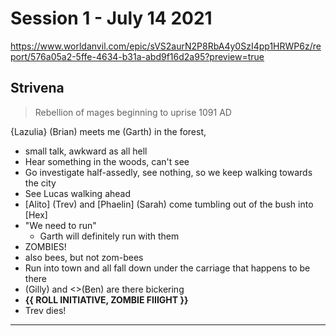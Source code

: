 # Session 1 - July 14 2021
https://www.worldanvil.com/epic/sVS2aurN2P8RbA4y0SzI4pp1HRWP6z/report/576a05a2-5ffe-4634-b31a-abd9f16d2a95?preview=true

  ## Strivena
  > Rebellion of mages beginning to uprise
  > 1091 AD

  {Lazulia} (Brian) meets me (Garth) in the forest, 
  - small talk, awkward as all hell
  - Hear something in the woods, can't see
  - Go investigate half-assedly, see nothing, so we keep walking towards the city
  - See <Hexagonal Strunk> Lucas walking ahead
  - [Alito] (Trev) and [Phaelin] (Sarah) come tumbling out of the bush into [Hex]
  - "We need to run"
    - Garth will definitely run with them
  - ZOMBIES!
  - also bees, but not zom-bees
  - Run into town and all fall down under the carriage that happens to be there
  - <Raynora>(Gilly) and <>(Ben) are there bickering 
  - **{{ ROLL INITIATIVE, ZOMBIE FIIIGHT }}**
  - Trev dies!
---

